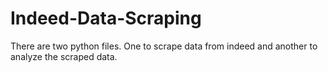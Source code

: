 # Indeed-Data-Scraping
There are two python files. One to scrape data from indeed and another to analyze the scraped data.
